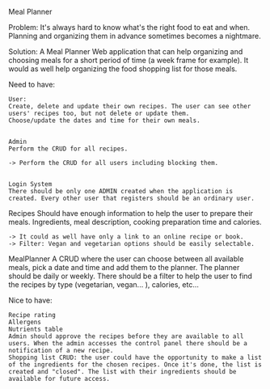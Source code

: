 Meal Planner

Problem:
It's always hard to know what's the right food to eat and when. Planning and organizing them in advance sometimes becomes a nightmare.

 

Solution:
A Meal Planner Web application that can help organizing and choosing meals for a short period of time (a week frame for example). It would as well help organizing the food shopping list for those meals.

Need to have:


    User:
    Create, delete and update their own recipes. The user can see other users' recipes too, but not delete or update them.
    Choose/update the dates and time for their own meals.


    Admin
    Perform the CRUD for all recipes.
    
    -> Perform the CRUD for all users including blocking them.


    Login System
    There should be only one ADMIN created when the application is created. Every other user that registers should be an ordinary user.


Recipes
    Should have enough information to help the user to prepare their meals. Ingredients, meal description, cooking preparation time and calories.
    
    -> It could as well have only a link to an online recipe or book.
    -> Filter: Vegan and vegetarian options should be easily selectable.


MealPlanner
    A CRUD where the user can choose between all available meals, pick a date and time and add them to the planner. The planner should be daily or weekly.
    There should be a filter to help the user to find the recipes by type (vegetarian, vegan... ), calories, etc...


Nice to have:

    Recipe rating
    Allergens
    Nutrients table
    Admin should approve the recipes before they are available to all users. When the admin accesses the control panel there should be a notification of a new recipe.
    Shopping list CRUD: the user could have the opportunity to make a list of the ingredients for the chosen recipes. Once it's done, the list is created and "closed". The list with their ingredients should be available for future access.
